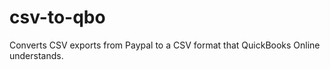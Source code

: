 csv-to-qbo
==========

Converts CSV exports from Paypal to a CSV format that QuickBooks Online understands.
